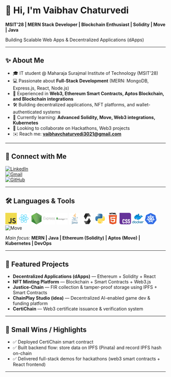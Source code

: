 # 👋 Hi, I'm Vaibhav Chaturvedi

**MSIT'28 | MERN Stack Developer | Blockchain Enthusiast | Solidity | Move | Java**

Building Scalable Web Apps & Decentralized Applications (dApps)

---

## ✨ About Me

- 🎓 IT student @ Maharaja Surajmal Institute of Technology (MSIT'28)  
- 💻 Passionate about **Full-Stack Development** (MERN: MongoDB, Express.js, React, Node.js)  
- 🔗 Experienced in **Web3, Ethereum Smart Contracts, Aptos Blockchain, and Blockchain integrations**  
- 🛠️ Building decentralized applications, NFT platforms, and wallet-authenticated systems  
- 🤖 Currently learning: **Advanced Solidity, Move, Web3 integrations, Kubernetes**  
- 🚀 Looking to collaborate on Hackathons, Web3 projects  
- ✉️ Reach me: **vaibhavchaturvedi3021@gmail.com**  

---

## 🤝 Connect with Me

[![LinkedIn](https://img.shields.io/badge/LinkedIn-Profile-blue?logo=linkedin)](https://www.linkedin.com/in/vaibhav-chaturvedi-5772b0333?utm_source=share&utm_campaign=share_via&utm_content=profile&utm_medium=android_app)  
[![Gmail](https://img.shields.io/badge/Gmail-Email-red?logo=gmail)](mailto:vaibhavchaturvedi3021@gmail.com)  
[![GitHub](https://img.shields.io/badge/GitHub-@VaibhavChaturvedi03-gray?logo=github)](https://github.com/VaibhavChaturvedi03)  

---

## 🛠️ Languages & Tools

<p align="left">
  <img alt="JavaScript" src="https://raw.githubusercontent.com/github/explore/main/topics/javascript/javascript.png" width="36"/>
  <img alt="React" src="https://raw.githubusercontent.com/github/explore/main/topics/react/react.png" width="36"/>
  <img alt="Node.js" src="https://raw.githubusercontent.com/github/explore/main/topics/nodejs/nodejs.png" width="36"/>
  <img alt="Express.js" src="https://raw.githubusercontent.com/github/explore/main/topics/express/express.png" width="36"/>
  <img alt="MongoDB" src="https://raw.githubusercontent.com/github/explore/main/topics/mongodb/mongodb.png" width="36"/>
  <img alt="Java" src="https://raw.githubusercontent.com/github/explore/main/topics/java/java.png" width="36"/>
  <img alt="Solidity" src="https://raw.githubusercontent.com/github/explore/main/topics/solidity/solidity.png" width="36"/>
  <img alt="Python" src="https://raw.githubusercontent.com/github/explore/main/topics/python/python.png" width="36"/>
  <img alt="HTML5" src="https://raw.githubusercontent.com/github/explore/main/topics/html/html.png" width="36"/>
  <img alt="CSS3" src="https://raw.githubusercontent.com/github/explore/main/topics/css/css.png" width="36"/>
  <img alt="Docker" src="https://raw.githubusercontent.com/github/explore/main/topics/docker/docker.png" width="36"/>
  <img alt="Kubernetes" src="https://raw.githubusercontent.com/github/explore/main/topics/kubernetes/kubernetes.png" width="36"/>
  <img alt="Move" src="https://avatars.githubusercontent.com/u/112956204?s=200&v=4" width="36"/>


*Main focus:* **MERN | Java | Ethereum (Solidity) | Aptos (Move) | Kubernetes | DevOps**

---

## 🚀 Featured Projects

- **Decentralized Applications (dApps)** — Ethereum + Solidity + React  
- **NFT Minting Platform** — Blockchain + Smart Contracts + Web3.js  
- **Justice-Chain** — FIR collection & tamper-proof storage using IPFS + Smart Contracts  
- **ChainPlay Studio (idea)** — Decentralized AI-enabled game dev & funding platform  
- **CertiChain** — Web3 certificate issuance & verification system  

---

## 🧩 Small Wins / Highlights

- ✅ Deployed CertiChain smart contract  
- ✅ Built backend flow: store data on IPFS (Pinata) and record IPFS hash on-chain  
- ✅ Delivered full-stack demos for hackathons (web3 smart contracts + React frontend)  

---






